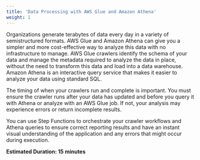 ```yaml
---
title: 'Data Processing with AWS Glue and Amazon Athena'
weight: 1
---
```


Organizations generate terabytes of data every day in a variety of semistructured formats. AWS Glue and Amazon Athena can give you a simpler and more cost-effective way to analyze this data with no infrastructure to manage. AWS Glue crawlers identify the schema of your data and manage the metadata required to analyze the data in place, without the need to transform this data and load into a data warehouse. Amazon Athena is an interactive query service that makes it easier to analyze your data using standard SQL.

The timing of when your crawlers run and complete is important. You must ensure the crawler runs after your data has updated and before you query it with Athena or analyze with an AWS Glue job. If not, your analysis may experience errors or return incomplete results.

You can use Step Functions to orchestrate your crawler workflows and Athena queries to ensure correct reporting results and have an instant visual understanding of the application and any errors that might occur during execution.

**Estimated Duration: 15 minutes**